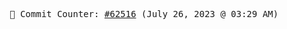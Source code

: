 <p align="center">
    <samp>
        📮 Commit Counter: <a href="https://github.com/Javascript-void0/Javascript-void0/commits/main">#62516</a> (July 26, 2023 @ 03:29 AM)
    </samp>
</p>